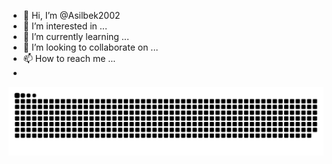 - 👋 Hi, I’m @Asilbek2002
- 👀 I’m interested in ...
- 🌱 I’m currently learning ...
- 💞️ I’m looking to collaborate on ...
- 📫 How to reach me ...
-
![Snake animation](https://github.com/Asilbek2002/Asilbek2002/blob/output/github-contribution-grid-snake.svg)

<!---
Asilbek2002/Asilbek2002 is a ✨ special ✨ repository because its `README.md` (this file) appears on your GitHub profile.
You can click the Preview link to take a look at your changes.
--->

